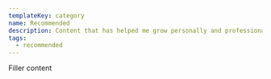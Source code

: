 ```yaml
---
templateKey: category
name: Recommended
description: Content that has helped me grow personally and professionally.
tags:
  - recommended
---
```


Filler content